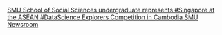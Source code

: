[SMU School of Social Sciences undergraduate represents #Singapore at the ASEAN #DataScience Explorers Competition in Cambodia   SMU Newsroom](https://qi.tc/qi/110559)